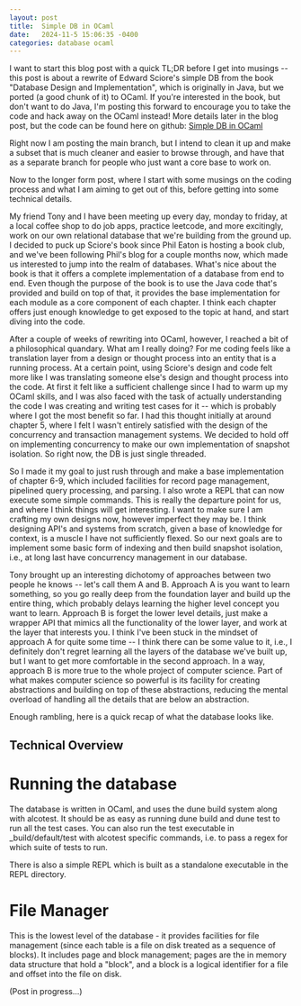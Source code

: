 ```yaml
---
layout: post
title:  Simple DB in OCaml
date:   2024-11-5 15:06:35 -0400
categories: database ocaml
---
```


I want to start this blog post with a quick TL;DR before I get into musings -- this post is about a rewrite of Edward Sciore's simple DB from the book "Database Design
and Implementation", which is originally in Java, but we ported (a good chunk of it) to OCaml. If you're interested in the book, but don't want to do Java, I'm posting
this forward to encourage you to take the code and hack away on the OCaml instead! More details later in the blog post, but the code can be found here on github:
[Simple DB in OCaml](https://github.com/artjomPlaunov/ocaml_db)

Right now I am posting the main branch, but I intend to clean it up and make a  subset that is much cleaner and easier to browse through, and have that as
a separate branch for people who just want a core base to work on. 

Now to the longer form post, where I start with some musings on the coding process and what I am aiming to get out of this, before getting into some technical details.

My friend Tony and I have been meeting up every day, monday to friday, at a local coffee shop to do job apps, practice leetcode, and more excitingly, work on our own
relational database that we're building from the ground up. I decided to puck up Sciore's book since Phil Eaton is hosting a book club, and we've been following Phil's
blog for a couple months now, which made us interested to jump into the realm of databases. What's nice about the book is that it offers a complete implementation of
a database from end to end. Even though the purpose of the book is to use the Java code that's provided and build on top of that, it provides the base implementation
for each module as a core component of each chapter. I think each chapter offers just enough knowledge to get exposed to the topic at hand, and start diving into the
code.

After a couple of weeks of rewriting into OCaml, however, I reached a bit of a philosophical quandary. What am I really doing? For me coding feels like a translation
layer from a design or thought process into an entity that is a running process. At a certain point, using Sciore's design and code felt more like I was translating
someone else's design and thought process into the code. At first it felt like a sufficient challenge since I had to warm up my OCaml skills, and I was also faced with
the task of actually understanding the code I was creating and writing test cases for it -- which is probably where I got the most benefit so far. I had this thought
initially at around chapter 5, where I felt I wasn't entirely satisfied with the design of the concurrency and transaction management systems. We decided to hold off
on implementing concurrency to make our own implementation of snapshot isolation. So right now, the DB is just single threaded.

So I made it my goal to just rush through and make a base implementation of chapter 6-9, which included facilities for record page management, pipelined query
processing, and parsing. I also wrote a REPL that can now execute some simple commands. This is really the departure point for us, and where I think things will get
interesting. I want to make sure I am crafting my own designs now, however imperfect they may be. I think designing API's and systems from scratch, given a base of
knowledge for context, is a muscle I have not sufficiently flexed. So our next goals are to implement some basic form of indexing and then build snapshot isolation,
i.e., at long last have concurrency management in our database.

Tony brought up an interesting dichotomy of approaches between two people he knows -- let's call them A and B. Approach A is you want to learn something, so you go
really deep from the foundation layer and build up the entire thing, which probably delays learning the higher level concept you want to learn. Approach B is forget
the lower level details, just make a wrapper API that mimics all the functionality of the lower layer, and work at the layer that interests you. I think I've been stuck
in the mindset of approach A for quite some time -- I think there can be some value to it, i.e., I definitely don't regret learning all the layers of the database
we've built up, but I want to get more comfortable in the second approach. In a way, approach B is more true to the whole project of computer science. Part of what
makes computer science so powerful is its facility for creating abstractions and building on top of these abstractions, reducing the mental overload of handling
all the details that are below an abstraction.

Enough rambling, here is a quick recap of what the database looks like.

Technical Overview
------------------

Running the database
====================

The database is written in OCaml, and uses the dune build system along with
alcotest. It should be as easy as running dune build and dune test to run
all the test cases. You can also run the test executable in
_build/default/test with alcotest specific commands, i.e. to pass a regex
for which suite of tests to run.

There is also a simple REPL which is built as a standalone executable in
the REPL directory.

File Manager
====================
This is the lowest level of the database - it provides facilities for file
management (since each table is a file on disk treated as a sequence of
blocks). It includes page and block management; pages are the in memory
data structure that hold a "block", and a block is a logical identifier for
a file and offset into the file on disk.

(Post in progress...)


